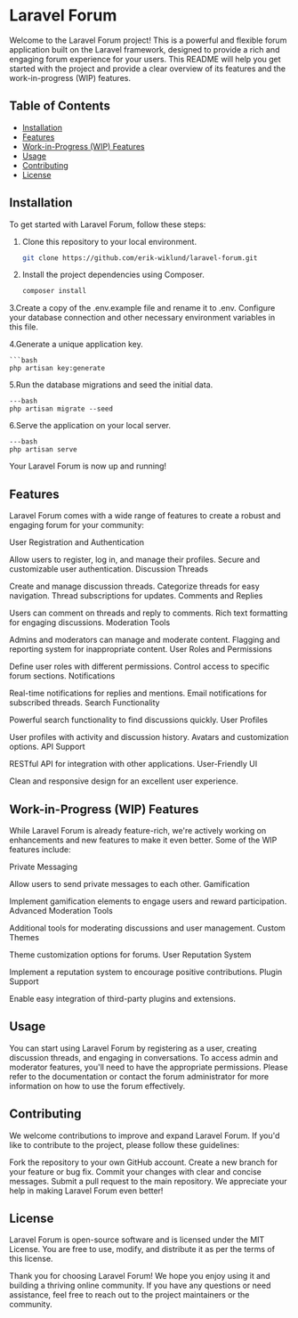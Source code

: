 # Laravel Forum

Welcome to the Laravel Forum project! This is a powerful and flexible forum application built on the Laravel framework, designed to provide a rich and engaging forum experience for your users. This README will help you get started with the project and provide a clear overview of its features and the work-in-progress (WIP) features.

## Table of Contents

- [Installation](#installation)
- [Features](#features)
- [Work-in-Progress (WIP) Features](#work-in-progress-wip-features)
- [Usage](#usage)
- [Contributing](#contributing)
- [License](#license)

## Installation

To get started with Laravel Forum, follow these steps:

1. Clone this repository to your local environment.

   ```bash
   git clone https://github.com/erik-wiklund/laravel-forum.git

2. Install the project dependencies using Composer.
   
    ```bash
    composer install


3.Create a copy of the .env.example file and rename it to .env. Configure your database connection and other necessary environment variables in this file.

4.Generate a unique application key.

    ```bash
    php artisan key:generate
5.Run the database migrations and seed the initial data.

    ---bash
    php artisan migrate --seed

6.Serve the application on your local server.

    ---bash
    php artisan serve
    
Your Laravel Forum is now up and running!

## Features
Laravel Forum comes with a wide range of features to create a robust and engaging forum for your community:

User Registration and Authentication

Allow users to register, log in, and manage their profiles.
Secure and customizable user authentication.
Discussion Threads

Create and manage discussion threads.
Categorize threads for easy navigation.
Thread subscriptions for updates.
Comments and Replies

Users can comment on threads and reply to comments.
Rich text formatting for engaging discussions.
Moderation Tools

Admins and moderators can manage and moderate content.
Flagging and reporting system for inappropriate content.
User Roles and Permissions

Define user roles with different permissions.
Control access to specific forum sections.
Notifications

Real-time notifications for replies and mentions.
Email notifications for subscribed threads.
Search Functionality

Powerful search functionality to find discussions quickly.
User Profiles

User profiles with activity and discussion history.
Avatars and customization options.
API Support

RESTful API for integration with other applications.
User-Friendly UI

Clean and responsive design for an excellent user experience.
## Work-in-Progress (WIP) Features
While Laravel Forum is already feature-rich, we're actively working on enhancements and new features to make it even better. Some of the WIP features include:

Private Messaging

Allow users to send private messages to each other.
Gamification

Implement gamification elements to engage users and reward participation.
Advanced Moderation Tools

Additional tools for moderating discussions and user management.
Custom Themes

Theme customization options for forums.
User Reputation System

Implement a reputation system to encourage positive contributions.
Plugin Support

Enable easy integration of third-party plugins and extensions.
## Usage
You can start using Laravel Forum by registering as a user, creating discussion threads, and engaging in conversations. To access admin and moderator features, you'll need to have the appropriate permissions. Please refer to the documentation or contact the forum administrator for more information on how to use the forum effectively.

## Contributing
We welcome contributions to improve and expand Laravel Forum. If you'd like to contribute to the project, please follow these guidelines:

Fork the repository to your own GitHub account.
Create a new branch for your feature or bug fix.
Commit your changes with clear and concise messages.
Submit a pull request to the main repository.
We appreciate your help in making Laravel Forum even better!

## License
Laravel Forum is open-source software and is licensed under the MIT License. You are free to use, modify, and distribute it as per the terms of this license.

Thank you for choosing Laravel Forum! We hope you enjoy using it and building a thriving online community. If you have any questions or need assistance, feel free to reach out to the project maintainers or the community.
